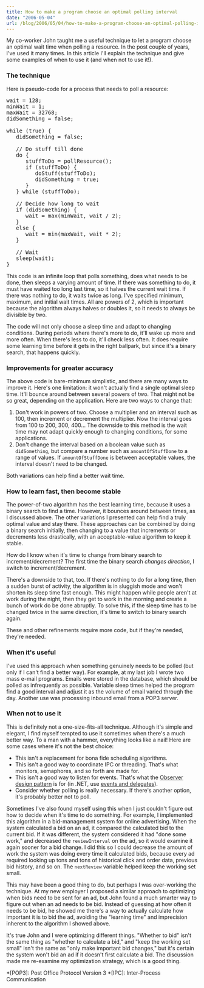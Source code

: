 ```yaml
---
title: How to make a program choose an optimal polling interval
date: "2006-05-04"
url: /blog/2006/05/04/how-to-make-a-program-choose-an-optimal-polling-interval/
---
```

My co-worker John taught me a useful technique to let a program choose an optimal wait time when polling a resource. In the post couple of years, I've used it many times. In this article I'll explain the technique and give some examples of when to use it (and when not to use it!).

### The technique

Here is pseudo-code for a process that needs to poll a resource:

<pre>wait = 128;
minWait = 1;
maxWait = 32768;
didSomething = false;

while (true) {
   didSomething = false;

   // Do stuff till done
   do {
      stuffToDo = pollResource();
      if (stuffToDo) {
         doStuff(stuffToDo);
         didSomething = true;
      }
   } while (stuffToDo);

   // Decide how long to wait
   if (didSomething) {
      wait = max(minWait, wait / 2);
   }
   else {
      wait = min(maxWait, wait * 2);
   }

   // Wait
   sleep(wait);
}</pre>

This code is an infinite loop that polls something, does what needs to be done, then sleeps a varying amount of time. If there was something to do, it must have waited too long last time, so it halves the current wait time. If there was nothing to do, it waits twice as long. I've specified minimum, maximum, and initial wait times. All are powers of 2, which is important because the algorithm always halves or doubles it, so it needs to always be divisible by two.

The code will not only choose a sleep time and adapt to changing conditions. During periods where there's more to do, it'll wake up more and more often. When there's less to do, it'll check less often. It does require some learning time before it gets in the right ballpark, but since it's a binary search, that happens quickly.

### Improvements for greater accuracy

The above code is bare-minimum simplistic, and there are many ways to improve it. Here's one limitation: it won't actually find a single optimal sleep time. It'll bounce around between several powers of two. That might not be so great, depending on the application. Here are two ways to change that:

1.  Don't work in powers of two. Choose a multiplier and an interval such as 100, then increment or decrement the multiplier. Now the interval goes from 100 to 200, 300, 400&#8230; The downside to this method is the wait time may not adapt quickly enough to changing conditions, for some applications.
2.  Don't change the interval based on a boolean value such as `didSomething`, but compare a number such as `amountOfStuffDone` to a range of values. If `amountOfStuffDone` is between acceptable values, the interval doesn't need to be changed.

Both variations can help find a better wait time.

### How to learn fast, then become stable

The power-of-two algorithm has the best learning time, because it uses a binary search to find a time. However, it bounces around between times, as I discussed above. The other variations I presented can help find a truly optimal value and stay there. These approaches can be combined by doing a binary search initially, then changing to a value that increments or decrements less drastically, with an acceptable-value algorithm to keep it stable.

How do I know when it's time to change from binary search to increment/decrement? The first time the binary search *changes direction*, I switch to increment/decrement.

There's a downside to that, too. If there's nothing to do for a long time, then a sudden burst of activity, the algorithm is in sluggish mode and won't shorten its sleep time fast enough. This might happen while people aren't at work during the night, then they get to work in the morning and create a bunch of work do be done abruptly. To solve this, if the sleep time has to be changed twice in the same direction, it's time to switch to binary search again.

These and other refinements require more code, but if they're needed, they're needed.

### When it's useful

I've used this approach when something genuinely needs to be polled (but only if I can't find a better way). For example, at my last job I wrote two mass e-mail programs. Emails were stored in the database, which should be polled as infrequently as possible. Variable sleep times helped the program find a good interval and adjust it as the volume of email varied through the day. Another use was processing inbound email from a POP3 server.

### When not to use it

This is definitely not a one-size-fits-all technique. Although it's simple and elegant, I find myself tempted to use it sometimes when there's a much better way. To a man with a hammer, everything looks like a nail! Here are some cases where it's not the best choice:

*   This isn't a replacement for bona fide scheduling algorithms.
*   This isn't a good way to coordinate IPC or threading. That's what monitors, semaphores, and so forth are made for.
*   This isn't a good way to listen for events. That's what the [Observer design pattern][1] is for (in .NET, use [events and delegates][2]).
*   Consider whether polling is really necessary. If there's another option, it's probably better not to poll.

Sometimes I've also found myself using this when I just couldn't figure out how to decide when it's time to do something. For example, I implemented this algorithm in a bid-management system for online advertising. When the system calculated a bid on an ad, it compared the calculated bid to the current bid. If it was different, the system considered it had "done some work," and decreased the `reviewInterval` on the ad, so it would examine it again sooner for a bid change. I did this so I could decrease the amount of work the system was doing every time it calculated bids, because every ad required looking up tons and tons of historical click and order data, previous bid history, and so on. The `nextReview` variable helped keep the working set small.

This may have been a good thing to do, but perhaps I was over-working the technique. At my new employer I proposed a similar approach to optimizing when bids need to be sent for an ad, but John found a much smarter way to figure out when an ad needs to be bid. Instead of guessing at how often it needs to be bid, he showed me there's a way to actually calculate how important it is to bid the ad, avoiding the "learning time" and imprecision inherent to the algorithm I showed above.

It's true John and I were optimizing different things. "Whether to bid" isn't the same thing as "whether to calculate a bid," and "keep the working set small" isn't the same as "only make important bid changes," but it's certain the system won't bid an ad if it doesn't first calculate a bid. The discussion made me re-examine my optimization strategy, which is a good thing.

 *[POP3]: Post Office Protocol Version 3
 *[IPC]: Inter-Process Communication

 [1]: http://en.wikipedia.org/wiki/Observer_design_pattern
 [2]: http://msdn.microsoft.com/library/en-us/dnbda/html/observerpattern.asp
